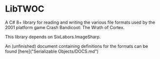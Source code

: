 # LibTWOC
A C# 8+ library for reading and writing the various file formats used by the 2001 platform game Crash Bandicoot: The Wrath of Cortex.

This library depends on SixLabors.ImageSharp.

An (unfinished) document containing definitions for the formats can be found [here]("Serializable Objects/DOCS.md")
